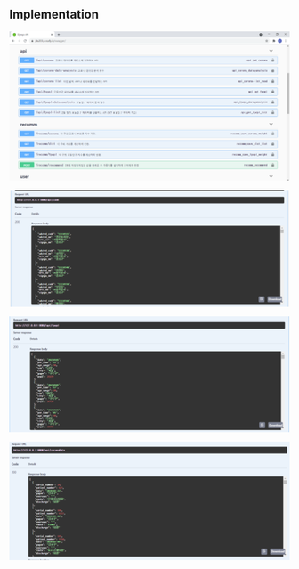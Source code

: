 ## Implementation

![Swageer](capture/swagger.png)

![code func](capture/code.png)

![fpopl func](capture/fpopl.png)

![corona func](capture/corona.png)
